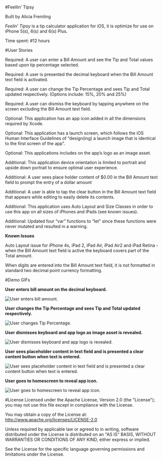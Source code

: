 #Feellin’ Tipsy

Built by Alicia Fremling

*Feelin’ Tipsy* is a tip calculator application for iOS, it is optimize for use on iPhone 5(s), 6(s) and 6(s) Plus.

Time spent: #12 hours

#User Stories

Required: A user can enter a Bill Amount and see the Tip and Total values based upon tip percentage selected.

Required: A user is presented the decimal keyboard when the Bill Amount text field is activated.

Required: A user can change the Tip Percentage and sees Tip and Total updated respectively. (Options include: 15%, 20% and 25%)

Required: A user can dismiss the keyboard by tapping anywhere on the screen excluding the Bill Amount text field.

Optional: This application has an app icon added in all the dimensions required by Xcode. 

Optional: This application has a launch screen, which follows the iOS Human Interface Guidelines of “design(ing) a launch image that is identical to the first screen of the app”.

Optional: This applications includes on the app’s logo as an image asset. 

Additional: This application device orientation is limited to portrait  and upside down portrait to ensure optimal user experience. 

Additional: A user sees place holder content of $0.00 in the Bill Amount text field to prompt the entry of a dollar amount

Additional: A user is able to tap the clear button in the Bill Amount text field that appears while editing to easily delete its contents.

Additional: This application uses Auto Layout and Size Classes in order to use this app on all sizes of iPhones and iPads (see known issues). 

Additional: Updated four “var” functions to “let” since these functions were never mutated and resulted in a warning.

**Known Issues**

Auto Layout issue for iPhone 4s, iPad 2, iPad Air, iPad Air2 and iPad Retina - when the Bill Amount text field is active the keyboard covers part of the Total amount. 

When digits are entered into the Bill Amount text field, it is not formatted in standard two decimal  point currency formatting. 

#Demo GIFs

**User enters bill amount on the decimal keyboard.**

<img src='Enter%20Bill%20Amount.gif' title='Enter Bill Amount' width='' alt='User enters bill amount.'/>

**User changes the Tip Percentage and sees Tip and Total updated respectively.**

<img src='Change%20Tip%20Percentage.gif' title='Change Tip Percentage' width='' alt='User changes Tip Percentage.'/>

**User dismisses keyboard and app logo as image asset is revealed.**

<img src='Dismiss%20Keyboard.gif' title='Dismiss Keyboard' width='' alt='User dismisses keyboard and app logo is revealed.'/>

**User sees placeholder content in text field and is presented a clear content button when text is entered.**

<img src='Placeholder%20Text%20and%20Clear%20Content.gif' title='Placeholder Text & Clear Content' width='' alt='User sees placeholder content in text field and is presented a clear content button when text is entered.'/>

**User goes to homescreen to reveal app icon.**

<img src='App%20Icon.gif' title='App Icon' width='' alt='User goes to homescreen to reveal app icon.'/>

#License
Licensed under the Apache License, Version 2.0 (the "License"); you may not use this file except in compliance with the License.

You may obtain a copy of the License at: http://www.apache.org/licenses/LICENSE-2.0

Unless required by applicable law or agreed to in writing, software distributed under the License is distributed on an "AS IS" BASIS, WITHOUT WARRANTIES OR CONDITIONS OF ANY KIND, either express or implied.

See the License for the specific language governing permissions and limitations under the License.
